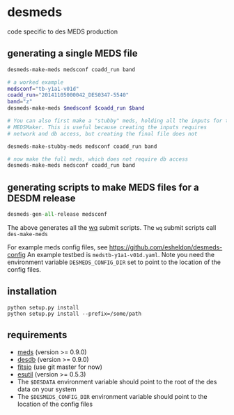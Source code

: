 # desmeds
code specific to des MEDS production

## generating a single MEDS file

```bash
desmeds-make-meds medsconf coadd_run band

# a worked example
medsconf="tb-y1a1-v01d"
coadd_run="20141105000042_DES0347-5540"
band="z"
desmeds-make-meds $medsconf $coadd_run $band

# You can also first make a "stubby" meds, holding all the inputs for the
# MEDSMaker. This is useful because creating the inputs requires
# network and db access, but creating the final file does not

desmeds-make-stubby-meds medsconf coadd_run band

# now make the full meds, which does not require db access
desmeds-make-meds medsconf coadd_run band
```

## generating scripts to make MEDS files for a DESDM release
```python
desmeds-gen-all-release medsconf
```
The above generates all the [wq](https://github.com/esheldon/wq) submit scripts.
The `wq` submit scripts call `des-make-meds`

For example meds config files, see https://github.com/esheldon/desmeds-config
An example testbed is `medstb-y1a1-v01d.yaml`. Note you need the environment variable
`DESMEDS_CONFIG_DIR` set to point to the location of the config files.

## installation
```
python setup.py install
python setup.py install --prefix=/some/path
```

## requirements

* [meds](https://github.com/esheldon/meds) (version >= 0.9.0)
* [desdb](https://github.com/esheldon/desdb) (version >= 0.9.0)
* [fitsio](https://github.com/esheldon/fitsio) (use git master for now)
* [esutil](https://github.com/esheldon/esutil) (version >= 0.5.3)
* The `$DESDATA` environment variable should point to the
    root of the des data on your system
* The `$DESMEDS_CONFIG_DIR` environment variable should point to the location of the config files
